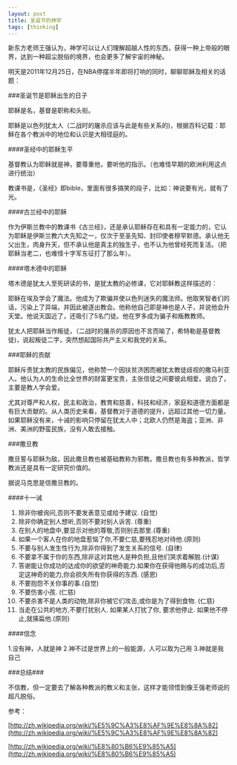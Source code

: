 ```yaml
---
layout: post
title: 圣诞节的神学
tags: [thinking]
---
```


新东方老师王强认为，神学可以让人们理解超越人性的东西，获得一种上帝般的眼界，达到一种超尘脱俗的境界，也会更多了解宇宙的神秘。

明天是2011年12月25日，在NBA停摆半年即将打响的同时，聊聊耶稣及相关的话题：

###圣诞节是耶稣出生的日子

耶稣是名，基督是职称和头衔。

耶稣是以色列犹太人（二战时的屠杀应该与此是有些关系的)，根据百科记载：耶稣在各个教派中的地位和认识是大相径庭的。


####圣经中的耶稣生平

基督教认为耶稣就是神，要尊重他，要听他的指示。（也难怪早期的欧洲利用这点进行统治）

教课书是，《圣经》即bible，里面有很多搞笑的段子，比如：神说要有光，就有了光。

####古兰经中的耶稣

作为伊斯兰教中的教课书《古兰经》，还是承认耶稣存在和具有一定能力的，它认为耶稣是伊斯兰教六大先知之一，仅次于至圣先知、封印使者穆罕默德。承认他无父出生，肉身升天，但不承认他是真主的独生子，也不认为他曾经死而复活。（把耶稣当老二，也难怪十字军东征打了那么年）。

####塔木德中的耶稣

塔木德是犹太人至死研读的书，是犹太教的必修课，它对耶稣教这样描述的：

耶稣在埃及学会了魔法。他成为了欺骗并使以色列迷失的魔法师。他取笑智者们的话，污染上了异端，并因此被逐出教会。他称他自己即是神也是人子，并说他会升天堂。他说天国近了，还吸引了5名门徒。他在罗多成为骗子和叛教教师。

犹太人把耶稣当作叛徒，（二战时的屠杀的原因也不言而喻了，希特勒是基督教徒)，说起叛徒二字，突然想起国际共产主义和我党的关系。


###耶稣的贡献

耶稣斥责犹太教的民族偏见，他称赞一个因扶贫济困而被犹太教徒歧视的撒马利亚人。他认为人的生命比全世界的财富更宝贵，主张信徒之间要彼此相爱。说白了，主要是教人学会爱。

尤其对尊严和人权，民主和政治，教育和慈善，科技和经济，家庭和道德方面都是有巨大贡献的。从人类历史来看，基督教对于道德的提升，远超过其他一切力量。如果耶稣没有来，十诫的影响只停留在犹太人中；北欧人仍然是海盗；亚洲、非洲、美洲的野蛮民族，没有人敢去接触。

###撒旦教

撒旦誓与耶稣为敌，因此撒旦教也被基础教称为邪教。撒旦教也有多种教派，哲学教派还是具有一定研究价值的。

据说马克思是信撒旦教的。

####十一诫

1. 除非你被询问,否则不要发表意见或给予建议. (自觉)
2. 除非你确定别人想听,否则不要对别人诉苦. (尊重)
3. 在别人的地盘中,要显示对他的尊敬,否则别去那里.(尊重)
4. 如果一个客人在你的地盘惹恼了你,不要仁慈,要残忍地对待他.(原则)
5. 不要与别人发生性行为,除非你得到了发生关系的信号. (自律)
6. 不要拿不属于你的东西,除非这对其他人是种负担,且他们哭求着解脱.(计谋)
7. 答谢能让你成功的达成你的欲望的神奇能力.如果你在获得他赐与的成功后,否定这神奇的能力,你会损失所有你获得的东西. (感恩)
8. 不要抱怨不关你事的事.(自觉)
9. 不要伤害小孩. (仁慈)
10. 不要杀害不是人类的动物,除非你被它们攻击,或你是为了得到食物. (仁慈)
11. 当走在公共的地方,不要打扰别人. 如果某人打扰了你, 要求他停止. 如果他不停止,就揍扁他.(原则)

####信念

1.没有神，人就是神
2.神不过是世界上的一般能源，人可以取为己用
3.神就是我自己

###总结###

不信教，但一定要去了解各种教派的教义和主张，这样才能领悟到像王强老师说的超凡脱俗。

参考：

[http://zh.wikipedia.org/wiki/%E5%9C%A3%E8%AF%9E%E8%8A%82](http://zh.wikipedia.org/wiki/%E5%9C%A3%E8%AF%9E%E8%8A%82)

[http://zh.wikipedia.org/wiki/%E8%80%B6%E9%85%A5](http://zh.wikipedia.org/wiki/%E8%80%B6%E9%85%A5)
